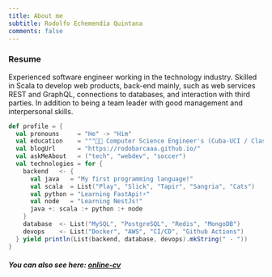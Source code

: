 ```yaml
---
title: About me
subtitle: Rodolfo Echemendía Quintana
comments: false
---
```

### Resume

Experienced software engineer working in the technology industry. Skilled in Scala to develop web products, back-end mainly, such as web services REST and GraphQL, connections to databases, and interaction with third parties. In addition to being a team leader with good management and interpersonal skills.


```scala
def profile = {
  val pronouns     = "He" -> "Him"
  val education    = """👨‍🎓 Computer Science Engineer's (Cuba-UCI / Class of 2011)"""
  val blogUrl      = "https://rodobarcaaa.github.io/"
  val askMeAbout   = ("tech", "webdev", "soccer")
  val technologies = for {
    backend   <- {
      val java   = "My first programming language!"
      val scala  = List("Play", "Slick", "Tapir", "Sangria", "Cats")
      val python = "Learning FastApi!⚡"
      val node   = "Learning NestJs!"
      java +: scala :+ python :+ node
    }
    database  <- List("MySQL", "PostgreSQL", "Redis", "MongoDB")
    devops    <- List("Docker", "AWS", "CI/CD", "Github Actions")
  } yield println(List(backend, database, devops).mkString(" - "))
}
```

##### You can also see here: [online-cv](https://rodobarcaaa.github.io/online-cv/)
